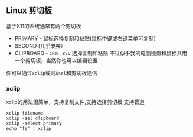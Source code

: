 
## Linux 剪切板

基于X11的系统通常有两个剪切板
- PRIMARY - 鼠标选择复制和粘贴(鼠标中键或右键菜单可复制）
- SECOND (几乎废弃）
- CLIPBOARD - `CRTL-c/v` 选择复制和粘贴
不过似乎我的电脑键盘和鼠标共用一个剪切板，当然你也可以编辑设置


你可以通过`xclip`或则`Xsel`和剪切板通信

### xclip

xclip的用法很简单，支持复制文件,支持选择剪切板,支持管道
```
xclip filename
xclip -sel clipboard
xclip -select primary
echo "fs" | xclip
```
